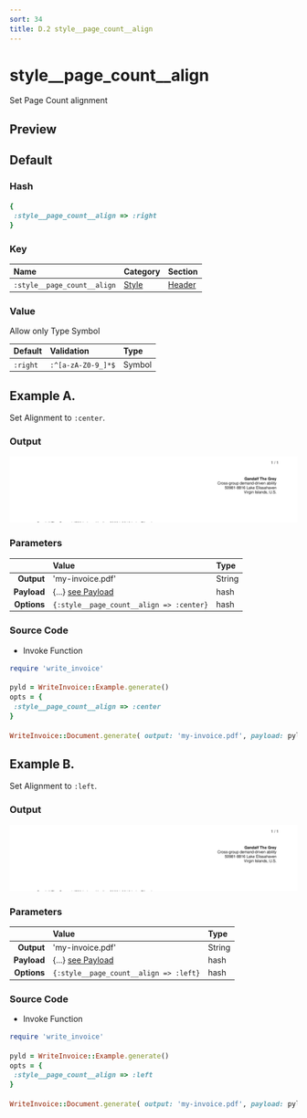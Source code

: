 ```yaml
---
sort: 34
title: D.2 style__page_count__align
---
```

# style__page_count__align

Set Page Count alignment


## Preview

<div >
    <canvas id='canvas' search=':style__page_count__align' palette='option_detail'></canvas>
</div>
<script src="../assets/js/marker.js"></script>  

 
## Default

### Hash

```ruby
{
 :style__page_count__align => :right
} 
```

### Key

| **Name** | **Category** | **Section** |
| :--- | :--- | :--- |
| ```:style__page_count__align``` |  [Style](./#style) | [Header](/sections/header) |

### Value

Allow only Type Symbol

| **Default**| **Validation**| **Type** |
| :--- | :--- | :--- |
| ```:right``` | ```:^[a-zA-Z0-9_]*$``` | Symbol |

## Example A.

Set Alignment to `:center`.

### Output

<img src="../assets/images/options/style__page_count__align--a.png">



### Parameters

| | **Value** | **Type** |
|------:|:------|:------|
| **Output** | 'my-invoice.pdf' | String |
| **Payload** | {...} [see Payload](../payload) | hash |
| **Options** | ```{:style__page_count__align => :center}``` | hash |


### Source Code

* Invoke Function

```ruby
require 'write_invoice'
 
pyld = WriteInvoice::Example.generate()
opts = {
 :style__page_count__align => :center
}
 
WriteInvoice::Document.generate( output: 'my-invoice.pdf', payload: pyld, options: opts )

```

## Example B.

Set Alignment to `:left`.

### Output

<img src="../assets/images/options/style__page_count__align--b.png">



### Parameters

| | **Value** | **Type** |
|------:|:------|:------|
| **Output** | 'my-invoice.pdf' | String |
| **Payload** | {...} [see Payload](../payload) | hash |
| **Options** | ```{:style__page_count__align => :left}``` | hash |


### Source Code

* Invoke Function

```ruby
require 'write_invoice'
 
pyld = WriteInvoice::Example.generate()
opts = {
 :style__page_count__align => :left
}
 
WriteInvoice::Document.generate( output: 'my-invoice.pdf', payload: pyld, options: opts )

```

